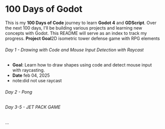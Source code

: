 # 100 Days of Godot

This is my **100 Days of Code** journey to learn **Godot 4** and **GDScript**. Over the next 100 days, 
I'll be building various projects and learning new concepts with Godot. This README will serve as an index to track my progress.
**Project Goal**2D isometric tower defense game with RPG elements
###### Day 1 - Drawing with Code and Mouse Input Detection with Raycast  
- **Goal**: Learn how to draw shapes using code and detect mouse input with raycasting.
- **Date** feb 04, 2025
- note:did not use raycast

###### Day 2 - Pong
###### Day 3-5 - JET PACK GAME
...
